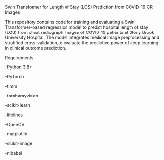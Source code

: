Swin Transformer for Length of Stay (LOS) Prediction from COVID-19 CR Images 


This repository contains code for training and evaluating a Swin Transformer–based regression model to predict hospital length of stay (LOS) from chest radiograph images of COVID-19 patients at Stony Brook University Hospital. 
The model integrates medical image preprocessing and stratified cross-validation,to evaluate the predictive power of deep learning in clinical outcome prediction.


Requirements

-Python 3.8+

-PyTorch

-timm

-torchxrayvision

-scikit-learn

-lifelines

-OpenCV

-matplotlib

-scikit-image

-nibabel

